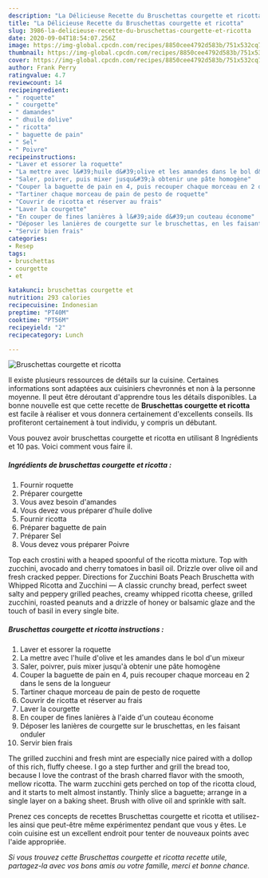 ```yaml
---
description: "La Délicieuse Recette du Bruschettas courgette et ricotta"
title: "La Délicieuse Recette du Bruschettas courgette et ricotta"
slug: 3986-la-delicieuse-recette-du-bruschettas-courgette-et-ricotta
date: 2020-09-04T18:54:07.256Z
image: https://img-global.cpcdn.com/recipes/8850cee4792d583b/751x532cq70/bruschettas-courgette-et-ricotta-photo-principale-de-la-recette.jpg
thumbnail: https://img-global.cpcdn.com/recipes/8850cee4792d583b/751x532cq70/bruschettas-courgette-et-ricotta-photo-principale-de-la-recette.jpg
cover: https://img-global.cpcdn.com/recipes/8850cee4792d583b/751x532cq70/bruschettas-courgette-et-ricotta-photo-principale-de-la-recette.jpg
author: Frank Perry
ratingvalue: 4.7
reviewcount: 14
recipeingredient:
- " roquette"
- " courgette"
- " damandes"
- " dhuile dolive"
- " ricotta"
- " baguette de pain"
- " Sel"
- " Poivre"
recipeinstructions:
- "Laver et essorer la roquette"
- "La mettre avec l&#39;huile d&#39;olive et les amandes dans le bol d&#39;un mixeur"
- "Saler, poivrer, puis mixer jusqu&#39;à obtenir une pâte homogène"
- "Couper la baguette de pain en 4, puis recouper chaque morceau en 2 dans le sens de la longueur"
- "Tartiner chaque morceau de pain de pesto de roquette"
- "Couvrir de ricotta et réserver au frais"
- "Laver la courgette"
- "En couper de fines lanières à l&#39;aide d&#39;un couteau économe"
- "Déposer les lanières de courgette sur le bruschettas, en les faisant onduler"
- "Servir bien frais"
categories:
- Resep
tags:
- bruschettas
- courgette
- et

katakunci: bruschettas courgette et 
nutrition: 293 calories
recipecuisine: Indonesian
preptime: "PT40M"
cooktime: "PT56M"
recipeyield: "2"
recipecategory: Lunch

---
```



![Bruschettas courgette et ricotta](https://img-global.cpcdn.com/recipes/8850cee4792d583b/751x532cq70/bruschettas-courgette-et-ricotta-photo-principale-de-la-recette.jpg)

Il existe plusieurs ressources de détails sur la cuisine. Certaines informations sont adaptées aux cuisiniers chevronnés et non à la personne moyenne. Il peut être déroutant d'apprendre tous les détails disponibles. La bonne nouvelle est que cette recette de <strong> Bruschettas courgette et ricotta </strong> est facile à réaliser et vous donnera certainement d'excellents conseils. Ils profiteront certainement à tout individu, y compris un débutant.

<!--inarticleads1-->

Vous pouvez avoir bruschettas courgette et ricotta en utilisant 8 Ingrédients et 10 pas. Voici comment vous faire il.

##### Ingrédients de bruschettas courgette et ricotta :

1. Fournir  roquette
1. Préparer  courgette
1. Vous avez besoin  d&#39;amandes
1. Vous devez vous préparer  d&#39;huile dolive
1. Fournir  ricotta
1. Préparer  baguette de pain
1. Préparer  Sel
1. Vous devez vous préparer  Poivre


Top each crostini with a heaped spoonful of the ricotta mixture. Top with zucchini, avocado and cherry tomatoes in basil oil. Drizzle over olive oil and fresh cracked pepper. Directions for Zucchini Boats Peach Bruschetta with Whipped Ricotta and Zucchini — A classic crunchy bread, perfect sweet salty and peppery grilled peaches, creamy whipped ricotta cheese, grilled zucchini, roasted peanuts and a drizzle of honey or balsamic glaze and the touch of basil in every single bite. 

<!--inarticleads2-->

##### Bruschettas courgette et ricotta instructions :

1. Laver et essorer la roquette
1. La mettre avec l&#39;huile d&#39;olive et les amandes dans le bol d&#39;un mixeur
1. Saler, poivrer, puis mixer jusqu&#39;à obtenir une pâte homogène
1. Couper la baguette de pain en 4, puis recouper chaque morceau en 2 dans le sens de la longueur
1. Tartiner chaque morceau de pain de pesto de roquette
1. Couvrir de ricotta et réserver au frais
1. Laver la courgette
1. En couper de fines lanières à l&#39;aide d&#39;un couteau économe
1. Déposer les lanières de courgette sur le bruschettas, en les faisant onduler
1. Servir bien frais


The grilled zucchini and fresh mint are especially nice paired with a dollop of this rich, fluffy cheese. I go a step further and grill the bread too, because I love the contrast of the brash charred flavor with the smooth, mellow ricotta. The warm zucchini gets perched on top of the ricotta cloud, and it starts to melt almost instantly. Thinly slice a baguette; arrange in a single layer on a baking sheet. Brush with olive oil and sprinkle with salt. 

<!--inarticleads1-->

<p>
Prenez ces concepts de recettes Bruschettas courgette et ricotta et utilisez-les ainsi que peut-être même expérimentez pendant que vous y êtes. Le coin cuisine est un excellent endroit pour tenter de nouveaux points avec l'aide appropriée.
</p>

<p>
<i>Si vous trouvez cette Bruschettas courgette et ricotta recette utile, partagez-la avec vos bons amis ou votre famille, merci et bonne chance.</i>
</p>
